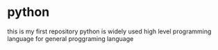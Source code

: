 # python
this is my first repository
python is widely used high level programming language for general proggraming language

